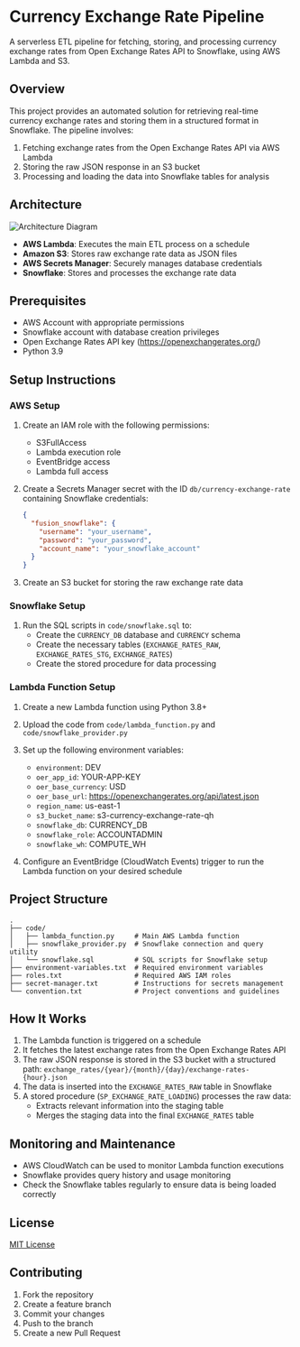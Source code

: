 # Currency Exchange Rate Pipeline

A serverless ETL pipeline for fetching, storing, and processing currency exchange rates from Open Exchange Rates API to Snowflake, using AWS Lambda and S3.

## Overview

This project provides an automated solution for retrieving real-time currency exchange rates and storing them in a structured format in Snowflake. The pipeline involves:

1. Fetching exchange rates from the Open Exchange Rates API via AWS Lambda
2. Storing the raw JSON response in an S3 bucket
3. Processing and loading the data into Snowflake tables for analysis

## Architecture

![Architecture Diagram](https://github.com/username/snowflake-aws/raw/main/architecture-diagram.png)

- **AWS Lambda**: Executes the main ETL process on a schedule
- **Amazon S3**: Stores raw exchange rate data as JSON files
- **AWS Secrets Manager**: Securely manages database credentials
- **Snowflake**: Stores and processes the exchange rate data

## Prerequisites

- AWS Account with appropriate permissions
- Snowflake account with database creation privileges
- Open Exchange Rates API key (https://openexchangerates.org/)
- Python 3.9

## Setup Instructions

### AWS Setup

1. Create an IAM role with the following permissions:
   - S3FullAccess
   - Lambda execution role
   - EventBridge access
   - Lambda full access

2. Create a Secrets Manager secret with the ID `db/currency-exchange-rate` containing Snowflake credentials:
   ```json
   {
     "fusion_snowflake": {
       "username": "your_username",
       "password": "your_password",
       "account_name": "your_snowflake_account"
     }
   }
   ```

3. Create an S3 bucket for storing the raw exchange rate data

### Snowflake Setup

1. Run the SQL scripts in `code/snowflake.sql` to:
   - Create the `CURRENCY_DB` database and `CURRENCY` schema
   - Create the necessary tables (`EXCHANGE_RATES_RAW`, `EXCHANGE_RATES_STG`, `EXCHANGE_RATES`)
   - Create the stored procedure for data processing

### Lambda Function Setup

1. Create a new Lambda function using Python 3.8+
2. Upload the code from `code/lambda_function.py` and `code/snowflake_provider.py`
3. Set up the following environment variables:
   - `environment`: DEV
   - `oer_app_id`: YOUR-APP-KEY
   - `oer_base_currency`: USD
   - `oer_base_url`: https://openexchangerates.org/api/latest.json
   - `region_name`: us-east-1
   - `s3_bucket_name`: s3-currency-exchange-rate-qh
   - `snowflake_db`: CURRENCY_DB
   - `snowflake_role`: ACCOUNTADMIN
   - `snowflake_wh`: COMPUTE_WH

4. Configure an EventBridge (CloudWatch Events) trigger to run the Lambda function on your desired schedule

## Project Structure

```
.
├── code/
│   ├── lambda_function.py     # Main AWS Lambda function
│   ├── snowflake_provider.py  # Snowflake connection and query utility
│   └── snowflake.sql          # SQL scripts for Snowflake setup
├── environment-variables.txt  # Required environment variables
├── roles.txt                  # Required AWS IAM roles
├── secret-manager.txt         # Instructions for secrets management
└── convention.txt             # Project conventions and guidelines
```

## How It Works

1. The Lambda function is triggered on a schedule
2. It fetches the latest exchange rates from the Open Exchange Rates API
3. The raw JSON response is stored in the S3 bucket with a structured path: `exchange_rates/{year}/{month}/{day}/exchange-rates-{hour}.json`
4. The data is inserted into the `EXCHANGE_RATES_RAW` table in Snowflake
5. A stored procedure (`SP_EXCHANGE_RATE_LOADING`) processes the raw data:
   - Extracts relevant information into the staging table
   - Merges the staging data into the final `EXCHANGE_RATES` table

## Monitoring and Maintenance

- AWS CloudWatch can be used to monitor Lambda function executions
- Snowflake provides query history and usage monitoring
- Check the Snowflake tables regularly to ensure data is being loaded correctly

## License

[MIT License](LICENSE)

## Contributing

1. Fork the repository
2. Create a feature branch
3. Commit your changes
4. Push to the branch
5. Create a new Pull Request 